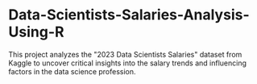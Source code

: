 # Data-Scientists-Salaries-Analysis-Using-R
This project analyzes the "2023 Data Scientists Salaries" dataset from Kaggle to uncover critical insights into the salary trends and influencing factors in the data science profession. 
